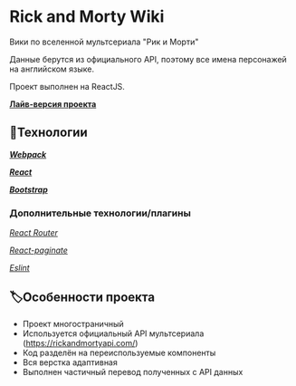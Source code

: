 # Rick and Morty Wiki
Вики по вселенной мультсериала "Рик и Морти"

Данные берутся из официального API, поэтому все имена персонажей на английском языке.

Проект выполнен на ReactJS.

[**Лайв-версия проекта**](https://rick-and-morty-wiki-gamma.vercel.app)

## 🤖Технологии
***[Webpack](https://webpack.js.org/)***

***[React](https://reactjs.org/)***

***[Bootstrap](https://getbootstrap.com/)***

### Дополнительные технологии/плагины
*[React Router](https://reactrouter.com/)*

*[React-paginate](https://www.npmjs.com/package/react-paginate)*

*[Eslint](https://eslint.org/)*

## 🏷️Особенности проекта
- Проект многостраничный
- Используется официальный API мультсериала (https://rickandmortyapi.com/) 
- Код разделён на переиспользуемые компоненты
- Вся верстка адаптивная
- Выполнен частичный перевод полученных с API данных
